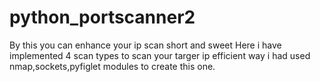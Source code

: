 # python_portscanner2
By this you can enhance your ip scan short and sweet 
Here i have implemented 4 scan types to scan your targer ip efficient way 
i had used nmap,sockets,pyfiglet modules to create this one.

